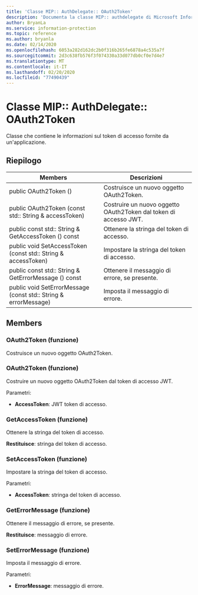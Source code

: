 ```yaml
---
title: 'Classe MIP:: AuthDelegate:: OAuth2Token'
description: 'Documenta la classe MIP:: authdelegate di Microsoft Information Protection (MIP) SDK.'
author: BryanLa
ms.service: information-protection
ms.topic: reference
ms.author: bryanla
ms.date: 02/14/2020
ms.openlocfilehash: 6053a282d162dc2b0f316b265fe6878a4c535a7f
ms.sourcegitcommit: 2d3c638fb576f3f074330a33d077db0cf0e7d4e7
ms.translationtype: MT
ms.contentlocale: it-IT
ms.lasthandoff: 02/20/2020
ms.locfileid: "77490439"
---
```

# <a name="class-mipauthdelegateoauth2token"></a>Classe MIP:: AuthDelegate:: OAuth2Token 
Classe che contiene le informazioni sul token di accesso fornite da un'applicazione.
  
## <a name="summary"></a>Riepilogo
 Members                        | Descrizioni                                
--------------------------------|---------------------------------------------
public OAuth2Token ()  |  Costruisce un nuovo oggetto OAuth2Token.
public OAuth2Token (const std:: String & accessToken)  |  Costruire un nuovo oggetto OAuth2Token dal token di accesso JWT.
public const std:: String & GetAccessToken () const  |  Ottenere la stringa del token di accesso.
public void SetAccessToken (const std:: String & accessToken)  |  Impostare la stringa del token di accesso.
public const std:: String & GetErrorMessage () const  |  Ottenere il messaggio di errore, se presente.
public void SetErrorMessage (const std:: String & errorMessage)  |  Imposta il messaggio di errore.
  
## <a name="members"></a>Members
  
### <a name="oauth2token-function"></a>OAuth2Token (funzione)
Costruisce un nuovo oggetto OAuth2Token.
  
### <a name="oauth2token-function"></a>OAuth2Token (funzione)
Costruire un nuovo oggetto OAuth2Token dal token di accesso JWT.

Parametri:  
* **AccessToken**: JWT token di accesso.


  
### <a name="getaccesstoken-function"></a>GetAccessToken (funzione)
Ottenere la stringa del token di accesso.

  
**Restituisce**: stringa del token di accesso.
  
### <a name="setaccesstoken-function"></a>SetAccessToken (funzione)
Impostare la stringa del token di accesso.

Parametri:  
* **AccessToken**: stringa del token di accesso.


  
### <a name="geterrormessage-function"></a>GetErrorMessage (funzione)
Ottenere il messaggio di errore, se presente.

  
**Restituisce**: messaggio di errore.
  
### <a name="seterrormessage-function"></a>SetErrorMessage (funzione)
Imposta il messaggio di errore.

Parametri:  
* **ErrorMessage**: messaggio di errore.

